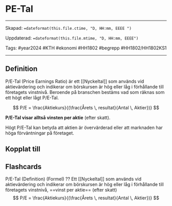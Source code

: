 # PE-Tal

---

Skapad: `=dateformat(this.file.ctime, "D, HH:mm, EEEE ")`

Uppdaterad: `=dateformat(this.file.mtime, "D, HH:mm, EEEE")`

Tags: #year2024 #KTH #ekonomi #HH1802 #begrepp #HH1802/HH1802KS1

---

## Definition

P/E-Tal (Price Earnings Ratio) är ett [[Nyckeltal]] som används vid aktievärdering och indikerar om börskursen är hög eller låg i förhållande till företagets vinstnivå. Beroende på branschen bestäms vad som räknas som ett högt eller lågt P/E-Tal.

$$
P/E = \frac{Aktiekurs}{(\frac{Årets \, resultat}{Antal \, Aktier})}
$$

**P/E-Tal visar alltså vinsten per aktie** (efter skatt).

Högt P/E-Tal kan betyda att aktien är övervärderad eller att marknaden har höga förväntningar på företaget.

## Kopplat till

## Flashcards

P/E-Tal (Definition) (Formel)
??
Ett [[Nyckeltal]] som används vid aktievärdering och indikerar om börskursen är hög eller låg i förhållande till företagets vinstnivå, ==vinst per aktie== (efter skatt)
$$
P/E = \frac{Aktiekurs}{(\frac{Årets \, resultat}{Antal \, Aktier})}
$$
<!--SR:!2024-04-11,5,250!2024-05-07,30,290-->
